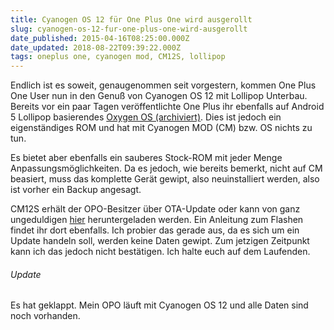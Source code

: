 ```yaml
---
title: Cyanogen OS 12 für One Plus One wird ausgerollt
slug: cyanogen-os-12-fur-one-plus-one-wird-ausgerollt
date_published: 2015-04-16T08:25:00.000Z
date_updated: 2018-08-22T09:39:22.000Z
tags: oneplus one, cyanogen mod, CM12S, lollipop
---
```


Endlich ist es soweit, genaugenommen seit vorgestern, kommen One Plus One User nun in den Genuß von Cyanogen OS 12 mit Lollipop Unterbau. Bereits vor ein paar Tagen veröffentlichte One Plus ihr ebenfalls auf Android 5 Lollipop basierendes [Oxygen OS (archiviert)](http://web.archive.org/web/20150411062701/https://oneplus.net/oxygenos). Dies ist jedoch ein eigenständiges ROM und hat mit Cyanogen MOD (CM) bzw. OS nichts zu tun.

Es bietet aber ebenfalls ein sauberes Stock-ROM mit jeder Menge Anpassungsmöglichkeiten. Da es jedoch, wie bereits bemerkt, nicht auf CM beasiert, muss das komplette Gerät gewipt, also neuinstalliert werden, also ist vorher ein Backup angesagt.

CM12S erhält der OPO-Besitzer über OTA-Update oder kann von ganz ungeduldigen [hier](http://winfuture.de/downloadvorschalt,3378.html) heruntergeladen werden. Ein Anleitung zum Flashen findet ihr dort ebenfalls. Ich probier das gerade aus, da es sich um ein Update handeln soll, werden keine Daten gewipt. Zum jetzigen Zeitpunkt kann ich das jedoch nicht bestätigen. Ich halte euch auf dem Laufenden.

###### Update

Es hat geklappt. Mein OPO läuft mit Cyanogen OS 12 und alle Daten sind noch vorhanden.
